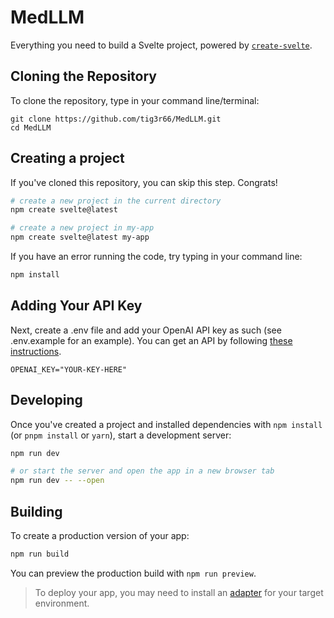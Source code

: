 # MedLLM

Everything you need to build a Svelte project, powered by [`create-svelte`](https://github.com/sveltejs/kit/tree/master/packages/create-svelte).

## Cloning the Repository

To clone the repository, type in your command line/terminal:

```
git clone https://github.com/tig3r66/MedLLM.git
cd MedLLM
```

## Creating a project

If you've cloned this repository, you can skip this step. Congrats!

```bash
# create a new project in the current directory
npm create svelte@latest

# create a new project in my-app
npm create svelte@latest my-app
```

If you have an error running the code, try typing in your command line:

```bash
npm install
```

## Adding Your API Key

Next, create a .env file and add your OpenAI API key as such (see .env.example for an example). You can get an API by following [these instructions](https://help.openai.com/en/articles/4936850-where-do-i-find-my-secret-api-key).

```
OPENAI_KEY="YOUR-KEY-HERE"
```

## Developing

Once you've created a project and installed dependencies with `npm install` (or `pnpm install` or `yarn`), start a development server:

```bash
npm run dev

# or start the server and open the app in a new browser tab
npm run dev -- --open
```

## Building

To create a production version of your app:

```bash
npm run build
```

You can preview the production build with `npm run preview`.

> To deploy your app, you may need to install an [adapter](https://kit.svelte.dev/docs/adapters) for your target environment.
